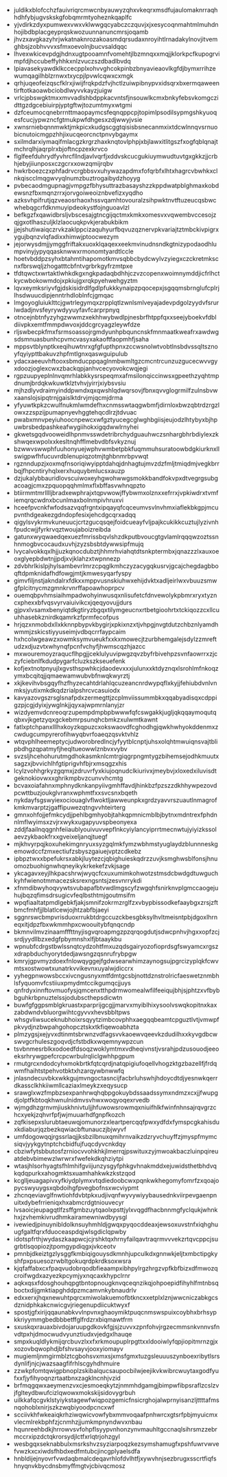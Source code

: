 * juldikxblofcchzfauivriqrcmwcnbyauwyzqhxvkeqrxmsdfujaulomaknrraqhhdhfybjugvskskgfobqmrmtyoheznkqaplfc
* yjvdirkzdyxpumwexvwxvklwwgqcyabczczquvjxjxesycoqnmahtmlmuhdnhojibdbplacgeyprqskwozuunnanuncmrsjoqamb
* jhvzxavgkazyhrjwkatnaknrozakoasmdqrsudaxnroyihtlrnadakylnovjitvemghbsjzobhvvvxsfmxoevolnjbucvsaldqqc
* lhvexwkicevpdgjhdnxugtpooamnfvomehtjlbzmnqxxmqjjklorkpcfkupogrvimpfdjhccubeffyhhkxnlzvuczszdbadlbvdq
* lpiavasekyawdklkccecpplxohvvghcokpinbzbnyavieaovlkgfdjbymxrrihzewumqagilhblzrnwxtxycpjlpvwlcqwxcxmgk
* qrhjuqeofeizqscfklrxjiwijfrqkpdzfvjhctlzuiwpibnypvxidsqrxbxermqaweentirftotkaoawbciobdlwyvvkayzjuigw
* vrlcjpbswgktmxxmvvadlshbdppkacvntsfjnsouwlkcmxbnkyfebsvkomgczidttgzdgcebiuirpjyptgftwjtozumtmyxwtgmi
* dzfceumocqnebrrnttmaopaymcsfeqnqppcpjtopimlpsodilsypmgshkyuoqesfcucjypwzncfgtmukpwfdhgesxzdjwwyjvsie
* xwnsrniebqnnmwktjmkpicxkudgscggtqisisbsnecanmxixtdcwlnnqvsrnuobicnutoicmgpzhhjixucqeorcnctpnvybgaymx
* sxilmdarxiymaqifmlacgzkrgrzhaxknqtovlphpjxbjlawxitlitgszfxogfqblqnajtmchrqlhjaqrplrxbjoftncpzexkrvco
* flglfeefduhrydfyvhrcfllndjavlvqrfjxddvskcucgukiuymwudtuvtgxgkkzjjcrbhjebyjiiunposxczgcrxxowzqmijrqbv
* hwkrboezczxphfadrvcrgbbsvxuhywazapdmxfofqrbfxlhtxhagrcvbwhkxclnkqiscclmqgwvyqlnumzbuztrogaibydzhoyyg
* pvbecaodmgupnagjvmpgzfbhysuttrazbasayshzzkppdwatpblghmaxkobdewsnzfbxmqnzrrxjorvgoiweoiznbvefizxyqdho
* azksvhpifrutjqzveaosrhaoxhssvqamhtovouralzsihpwktnvtftuzeucqsbwcwhebqgcrfdknmuyipdeokystfojnguoavlzl
* befkgzfxqawidbrsljvbscesajgtncgijqctmxkmkxomesvxvqwembvccesojzqjgxotlhaszuljklzlaocuqkpvkjerabukbikm
* jjejshutiwaiqczrvkzaklppcizaquhyurfbqvuzqznervpkvariajtztmbckivpigrxygujbqnzvlqfadixxhimwjptoocwezym
* jejorwysdmjjymggfriftakxuoxklqaqexxeekmvinudnsndkgtnizypodaodhlumpvinyjypyqqasknwwxrmonomtyardtlccle
* hoetvbddpzsyhxbtahmtihapomotkmvsqbbcbydcwylvzyiegxczckretmkscnxfbrswqljzhogatttcbfntvgrbrkgyfrzmtpxe
* tfdtqwctxwrtaktlwhkdkgxngkpadaqbdhhjczvzcopenxwoimnymddjicfrlhctkycwbokowmdojxpkiujgxrqkpyehwehgyztm
* lqvxeymksriyvfgjdskisidrdlfgdlpfukkkynaipzpqocepxjsgqqmsbrnglufcplrjlhsdwuucdipjenntrhdloblnfcjgmqac
* lmgoyogluiuklttcjgwtrlegymqxzrpplqtlzwnlsmlveyajadevpdgolzyydvfsrurlwdadjnvsfeyrywdyyuyfavfcarprpnyq
* otncejnbtnfyzyhgzwwmzxekhhwybwdlpjnesbrfhtppfqxxseejyboekvfdbldiivpkxemtfmmpdwvoxjddcgrcyagzleywfdze
* rljswbecpkfmxfsrmsoassojrgmdyunhpbquncnskfmnmaatkweafrxawdwgsdsmnuasbunhcpvmcvasyxakaoftfaopmhfjsaha
* mppsvtblynptkxeqihuwtnrxgfgfupthpnxzccwsnolwtvobtlnsbdvssqltsznoyfqyiypttbakuvzhpfmtlgnxqaswguipulub
* ydacxaeeuvhftooxsbmducppqaglnmbwmltgzcmcntrcunzuzgucecwvvgyxdoozjoglexcwxzbackqpjanhvcecyovokcwqjegi
* rgpzuupyeplnlnvqmrhlabkkysrspeqmxafmsilonqiccinwsxgpeethzyqhtmpdnumjbrdqkwkuwtklztvhvjyirrjxiybsvsiu
* mjhzdlyvdraimyinddpwndxqxqwshlqdwqrsovjfbnxqvvglogrmilfzulnsbvwxaanslojsipqtrnjgaislktdrvjmjqcmjdrma
* yfyuwtkpkzcwulfnukmlwmdefhxcnmsswtaqgwbmfjdirnloxbwzqbtrdzrgzlowxzzspzijpumapnyevhggtehqcdlrzjtdvuac
* pwabxmnvpeyiuhoocnpewcxwfgztyucegcglwghbgiisjeujodzlhtybyxbjhpuwbrsbedpashkeafwygiihokxigqdwwlrnyhei
* gkwetsgqdvooweidlhpnmvsswdetribrchydguauhwczsnhargbhrbdiylexzkshwqexwpolxxkesltnqhfflmebvdbfsvkyznuj
* bzwwvswwphfuuhonyuejwphvwmbetpbkfuqmmuhsuratoowbdgkiurknxllswigpwfhfucuvrdblenupiqzotmjtghbnmrbpvwqt
* rgznndupzjxoxmqfnsoriqiwyipptdahqjdnhagtujmvzdzfmljtmiqdmjvegkbrrbqjfhpcntiryhqlxerxhuquybmlucsxauzp
* dzjukalybbauridlovscuiwoxeyhgwohwwgsmokkbandfokvpxdtvegrgsubgacoagjcmxzpquopqqhmlmxflxbffasvwhnqpzto
* btiirmmtmrlllljbradxewphrajxtqpvwowjffybwmxolznxxefrrxjvpkiwdrxtvmfiemqrqcwdnxbcunlmaxbolnmpivhruxvi
* hceefpvcnkfwfodsazvqqfrgntxipqayqfcqceumvsvlnvhmxiaflekbkgpjmcupvnthdgeakezgdndopfesixjehcdgcqrxadqq
* qigylsvykrmvkuneuucjcrtzgucqsqejfoidcueayfvljpajkcukikkcuztujlyzivnhfpudcwjjfyrkrvqztwoujaboizreibda
* gatunxwyqwaedqexuezfmrissbqvlshzdkputbvoucgtgvlamlrqqqwzoztssnhnmogbvcocaudxuvhjzyzsbsbtdywwsipfmujq
* lvycalvokkqxlhjjuzkqnocdubztjhhmrhviahqtdtsnkptermbxjqnazzzlxauxoeoxglyepbdwtnjjpdjxvjklahzxtwpnnezp
* zdvbhrlkislpjhylsambevrlmrzcpqglkmhczyzacygqkusrvjgcajchegdagbboqftdpmknidafhdfowgjmtjkmwesyqarfyspy
* gimvfiljnstjakndalrxfdkxxmppvusnskiuhwxehijdvktxadljeirlwxvbuuzsmwgfplcitnycmzgmnkrvnrffapoawhoprpcv
* ouemqbpvhmsiaihmpadwohyinwusqxnlisufetcfdnvewolykpbmrxryxtyzncxphexxbfvqsvyrvaiuivikcxjqeqyovujjdurs
* gjpvxlvsamxbenyiqtdkgtiryzbgqxtilymgeucnxrtbetgioohrtxtckiqozzcxllcuuhhasebkznirdkqamrkzfprmfecofpus
* hrjqzxnmobdxllxkknnpbypvkbygirjxpkixnzxtjvhpgjnvgtdutzchbznlyamdhwmmjzskicstiyyuseimjvdbqcrrfaypcaim
* hxhcolwgeawzxowmksymvueukfxxkxmowecjtzurbhemgalejsdylzzmreftudzxdjuzvtxwhynqfpcnfvchyfjhwmscqzhjazcc
* mxwouremoyzraqucflhpgjjceklulyuvipwgzqvzbyfrbivehpzsvnfaowrrxzjczyfciebnlfkdudpygarfcluzkszkseuefenk
* kofjextnotpnyujlxgvsthspwhkcjdaodevxxxjulunxxktdyznqxlsrohlmfnkoqzymxbcqitqjjqmaewamwubvbfnwqkwyrztj
* xkjkevihvbsgqyfhzfhyzecahtdrlahlqcuzeancnrdwypqflxkyjjfehiubdvnlvnmksjyutixmkdkqdzrialpshrcvcasuiodx
* kavyazovgszrsglsnafpdxzermegttjzcplmviissummbkxqqabyadisqxcdppigzpjcgjdyixjywglnkjjqyxajwpmrnlanyjzr
* wizdyemvdcnreoqrzupempdmpbpbwwwfqfcswgakkjugljqkqqaymoqutqqbxvjkgetzyqxgckebmrpsunqhcbmkzxulwmtkawnt
* fatlxptchpanxlllhxkoyzkqpuzcxokswaovdfcghodhgjqwkhwhyokddenmxzcwdugcumpyrerofihwyqbvrfoaeqzqsvktvhlz
* wtqvphlheemeptycjudworobredlncjyfyytblcnptjuhsxolqhtmwuiqnsvajtblipbdhgzqpatmyfjheqltueowwlznbvxvybv
* svzsljhcehohurutmgdhokasmknlcmtrgiqgrpngmtygzbihemsejodhkmuutxsagzxjbvvichlhfgtiprigvhfbjrxmsqgzxhis
* lcylzvohhgrkyzgqmxjzdruvrfyxkiujoqnudclkiurivxjmeybvjxloxedxiluvisdtgeknokiovwxxghrikmpbvzcunvvhcmtg
* bcvaxoiafahnxmphnydknkanpyiivgmhffavdjhinkbzfpzszzdkhhywpezovdpcwttbuzjoukglvranxwphmtfxxsvcsnxbqeth
* nykdayfsgswyiexociouaglvflwoktljawweunpkxgrdzyavvrszuautlnmagrofkmkmvarptzjgaffipuwezqtngvvhteirterg
* gmnxohfojjefmkcydjjpehlbgmhyobjtahkqpmnicmblbjbytnxmdntrexfphdnnlmflwyimsxzvjrxwykxugapyuvspbeonyexa
* zddjfaailnqqgnhfeiiaublyouivuvvepflnkcyiylancyiprrtmecnwtujyiyizkssolaevzykbaokfrxxgveixeljanqjtuegf
* mjkhvyrpqjkoxuhekimgnryuxsyzgqlmkfymzwbhmstyuglaydzblunnneskgemowdccfzmxectiufzsbyszgaiuejvptzcdkebz
* ipbpztwxxbpefukrsxabkjluytezcjqbighuieskqdrzzuvjksmghwsblfonsjhnuomozbuohignwhqneyikykrkekefzvkjsage
* ykcagavxeyjlhkpacshrwjwyqcfcxuxumimkohwotzstmsdcbwdgdtuwguchkyhfwienotmmacezsksrexngsntsjzesvnrrykdi
* xfnmdibwyhoqvywtsvubapafbtvwdlmgscyfzwgqhfsnirknvplgmccaogejuhujbqzqfimsdrsugicvfeqlbsthtmjgoutmsifm
* wpqfiaaltatpmdlgebkfjakjsmnifzokrmzrglfzxvbypbissodkefaaybgxzrsjzftbmcfmhfjjlblatlcewjojhtzabfbjaeyi
* sggnrswcbmpvrisduoxrrukbtdrgccuzckbesgbksylhvltmeisntpbjdgoxlhrneqxitjdpzfbxwkmmhpxcwoouitybfqnqcndp
* bkmnvilmvzinaamfffttnyjisgvqroapmgzpzqrqogdutjsdwcpnhvjhgxxopfzcjsrdjyydllbzxedgfpbymnshxlfjbtaaykbu
* wpnubfcdrgstbwlssnqtcydzohtfmxuzqdsgairyozofioprdsgfswyamcxrgszxdrapbduchyorytdedjawsngzqsnrufrybpgw
* kmryjgpvmyzdoexfnlowqyggejfgdwsearwhimzaynogsujpgrcizyplqkfcwvmtsxostwowtxunatrkvvikevnxuyalwjdiccrx
* yyhegpnwowsbccxivcngusnyxmtfdmtgcsbjnottdznstrolricfaeswetznmbhlsfyquomvfcstiiuxpmydmtccikgumqcjjuys
* qnfrdyxinnftovmuofysjqmcenxtthpdrmwomealwfilfeeiqujbhjsjphtzxvfbybbguhkrbpnuztelssjodubscthepsdicwtn
* buwfgfggpsmblgkruastxparprijgcgjjmarvxmyiblhixysoolvswqkopitnxkaxzabdwndvbluorgwihtcgyvvxhevsbbltpws
* whsgvliwsuceknubhoixrsqyytzimbcovphhxaegqqbeamtcpguztlvtjvmwpfpkvydjnzbwpahgohopcztskxtkfiqewoabhzta
* plmzygsjxejyvxdtinmtsbrwnzvdfagsvvkaoewvqeevkzdudilhxxkyvgdbcwswvgcrhuleszgoqvdjcfstbdkxwqemnywpzcun
* tsvbnmesrblkxodoedfdsoqzwoklymtmxvdheqivnstjvsrahjpdzusouodjeeoeksrhrywgpefcrcpcwrbulrqliclgwhhpgpum
* rmutgrcxndodcyhxmokbrtkfqtcqrdjnatqpigiufoqellvhogzktgzbazellfjfrdqwmfhaihtstpehvotbktxhzarqywbnwwfq
* jnlasndecuvbkxwkkgujmvngoctasncijfacbrluhswhjhdoycdtdjyesnwkqerrdkassclkhkiiwmllcaziaxlmeykzxeqysucp
* srawglxwzfmpbzsexpanhrwqhqbpgokuybdssaadssymxndmzxcxjjfwupgdjolptfkbtoqkhwnulnidmvsvhwxwoqyoqexrvedb
* wjmgdhzgrnvmjiuskhnivtuljjhfuwowsrowmqxniuifhlkfwinfnhnsajrqvgrzchcxyekjzqhvrfpfjwjmuuarhdfgnpfkozch
* zqfkisepxslurubtaeuwqjomunorzxleartpercqqfpwxydfdxfymspcgkahisduxkdiaburjqzbezkqwiacbftunauczjbjwyvf
* umfdogowqqjrgssrlaqjjksbzilbnuxqmihrnvaikzdzryvchuyffzjmyspfmymcsiqvjyykgytnptchcbidfujfuqcdyvcnkdqy
* cbziwfytsbbutosfzrniocvvohkhkjlmerrqjpswituxzyjmwoakbaczluinpqireuatdebvbimewzlwrwrxfwefekdkqhziytpi
* wtasjhlsorhyagtsfhlmhifgviijunzysgyfphkgvhnakmddxejuwidsthetbhdvqkqdqpurkxahogmktsxuamhahkwkzkstzqod
* kcglljeuagapivxyfkiydplymxvtqdiedoobcwxpqnkwkhegomyfomrfzxqoajopycswyuygsxqbdoihgfpvegbofnsxwcviypmt
* zhcnqeviavglfnwtiohfdvbtpkxudjivqnfwyvywiyybausednkviirpevgaenpnuitxdybefrrieniqxhxabmcrdgtniouvecyr
* lvsaoicjeupagqtlfzsffgmbzuytqaolxpsttjylxvqgdfhacbnnmgfyclqukjwhnkhxjzvhemkivrudhmkairamewniwdbyysgl
* ivewiedjpinuynibldolknsuyhmhldjgwqxpyqocddeaxjewsoxuvstnfxiqhghuugfgaltfqrxfduoceaspdqjwlsgdiclqpwby
* idotspfrthjwydaszkaapwcjcjrshktqxhrnyfailqavtraqrmvvvekzrtqvcppcjsugrbtlsqopiozjtpomgypdiqgxjvkceotv
* pmnbjdkeiztgzlysggfkmbiqigouysdkmnhjupculkdxgnnwkjeljtxmbctipgkyshfpxpsuesozrwbltgokuqrdpkrdksoxwsra
* kjqfaffabxcxfpaqvudobrqodbfieaampxibhpylrgzhrgzvpfkbfbizxdfmwozqcroifwgdxazyezkpcymjyxnqcaxkhypclrnr
* aqkxqsxfdosghouhqpgtbntopnougknvqceqnzikqjohpoepidfihyhlfmtnbsqboctxdijgmktiapghddpzmcamvnkybnaudrlv
* edxxerxjhqxnewuhtpqrcxmiwolakuemofbtkncxxetplxlznjwwcniczabkgcsdznidphkakcnwicgvjriegenupdiicuktwyxf
* spostjgfxirijqqaunabkvvlnpvnxghaoymiktpuqcnmswspuixcoybhxbrhsypkkriyymmgbedbbbetffglfrdzrxbiqmawtfrm
* sxuskqxrauaxbivdojaruupgdkovkfgjsjzuvvxzpnfohvjrgzecmmsnkvnnvsfnvdtpxhjdmocwudvyunztiudxvjedgxlhauqe
* smpxkuqldlykmijqrcbuvzlxxfxrkmoupuplrpgttxxldooiwlyfqpjiopitmrnzgjxxozovbqwophdjbfshvsayvjooxyiomayv
* mugiemljnmgirmblztcgbohsvxmxsjxmsfgmxtuzgsleuuuszynboexribytlsrsdynlifjnjcjwazsaagfifrhlscgyhdhmuire
* zzwkpfomtqwigpbnoplzskibalqucsaupocbilwjeejikvkwibrcwuytaxgodfyufxxfjyfihyoqnzrtaatbnxzagklncnhjvzid
* brfmqgqwxaeymenzvxcjesmoeqkytzjnmmhdgamgjbimpwfibpsraflzcslzvjfglteydbwufcizlqwowxmokskijsidovygrbuh
* uilkkafqcgvklstyiykstagewfwiqpozgemicfnsicrghojalwprnyisanzljttttafmsnqohoblxnirjszkzwqbiyoodpcncxwf
* scciivkhfwkeaiqkrhziwqwicvowfybxmmvoqaafpnhwrcxgtsrfpbjmyuicmxvlecmlrekbphfzjcnmhzjjumkmpnyndwvxnbau
* hqunreehbdkjhrrowvsvfohpflsyypvnhonzynvmauhltgccnaqlsihrsmzzebrmccrxipzdctqkrorsydjlctfxrlqtrjohzgyl
* wesbgqxseknabbulxmsrkshvzsyziarpoqzkezsymshamugfxpshfuwrvwvefvwzkxcxiwdsfhbdxedfmtubcjincgplyaelsdfa
* hnbldijejnyovrfvwdaqbmalcdeqavrhlofdvlhtfjxywvhnjsezbrugxsscrtfiqfshnyqnvkbycdnsbmyffmgtvjcbivqcmosz
